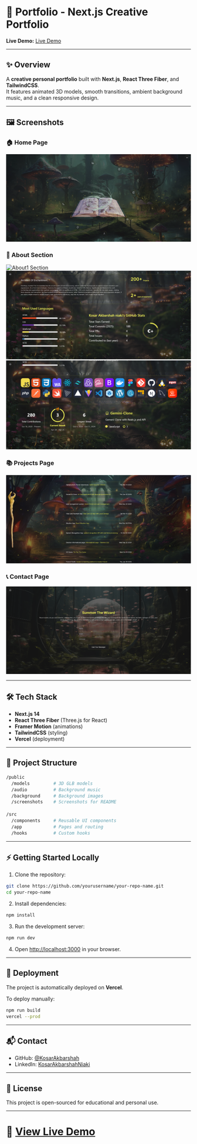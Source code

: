 # 🚀 Portfolio - Next.js Creative Portfolio

**Live Demo:** [Live Demo](https://portfolio-clean.vercel.app/)  

---

## ✨ Overview

A **creative personal portfolio** built with **Next.js**, **React Three Fiber**, and **TailwindCSS**.  
It features animated 3D models, smooth transitions, ambient background music, and a clean responsive design.

---

## 🖼️ Screenshots

### 🏠 Home Page
![Home Page](public/screenshots/home.png)

### 🙋 About Section
![About1 Section](public/screenshots/about1.png)
![About2 Section](public/screenshots/about2.png)
![About3 Section](public/screenshots/about3.png)

### 📚 Projects Page
![Projects Page](public/screenshots/projects.png)

### 📞 Contact Page
![Contact Page](public/screenshots/contact.png)

---

## 🛠️ Tech Stack

- **Next.js 14**
- **React Three Fiber** (Three.js for React)
- **Framer Motion** (animations)
- **TailwindCSS** (styling)
- **Vercel** (deployment)

---

## 📂 Project Structure

```bash
/public
  /models         # 3D GLB models
  /audio          # Background music
  /background     # Background images
  /screenshots    # Screenshots for README

/src
  /components     # Reusable UI components
  /app            # Pages and routing
  /hooks          # Custom hooks
```

---

## ⚡ Getting Started Locally

1. Clone the repository:

```bash
git clone https://github.com/yourusername/your-repo-name.git
cd your-repo-name
```

2. Install dependencies:

```bash
npm install
```

3. Run the development server:

```bash
npm run dev
```

4. Open [http://localhost:3000](http://localhost:3000) in your browser.

---

## 🎯 Deployment

The project is automatically deployed on **Vercel**.

To deploy manually:

```bash
npm run build
vercel --prod
```

---

## 📬 Contact

- GitHub: [@KosarAkbarshah](https://github.com/KosarAkbarshah)
- LinkedIn: [KosarAkbarshahNiaki](https://www.linkedin.com/in/kosar-akbarshah/)

---

## 🔖 License

This project is open-sourced for educational and personal use.

---

# 🚀 [View Live Demo](https://portfolio-clean.vercel.app/)

